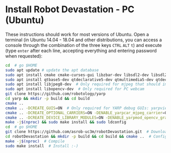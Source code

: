 # Install Robot Devastation - PC (Ubuntu)

These instructions should work for most versions of Ubuntu. Open a terminal (in Ubuntu 14.04 - 18.04 and other distributions, you can access a console through the combination of the three keys `CTRL` `ALT` `t`) and execute (type `enter` after each line, accepting everything and entering password when requested):

```bash
cd  # go $HOME
sudo apt update # update the apt database
sudo apt install cmake cmake-curses-gui libzbar-dev libsdl2-dev libsdl2-image-dev libsdl2-mixer-dev libsdl2-ttf-dev build-essential libace-dev git
sudo apt install qtbase5-dev qtdeclarative5-dev qtmultimedia5-dev qtdeclarative5-qtquick2-plugin qtdeclarative5-window-plugin qtdeclarative5-qtmultimedia-plugin qtdeclarative5-controls-plugin qtdeclarative5-dialogs-plugin libqt5svg5
sudo apt install libjpeg8-dev  # Only required for mjpeg that should improve video comms
sudo apt install libopencv-dev  # Only required for PC webcam
git clone https://github.com/robotology/yarp
cd yarp && mkdir -p build && cd build
cmake ..
cmake .. -DCREATE_GUIS=ON  # Only required for YARP debug GUIs: yarpview, gyarpmanager
cmake .. -DCREATE_OPTIONAL_CARRIERS=ON -DENABLE_yarpcar_mjpeg_carrier=ON  # Only required for mjpeg that should improve video comms
cmake .. -DCREATE_DEVICE_LIBRARY_MODULES=ON -DENABLE_yarpmod_opencv_grabber=ON  # Only required for PC webcam
make -j$(nproc) && sudo make install && sudo ldconfig
cd  # go $HOME
git clone https://github.com/asrob-uc3m/robotDevastation.git  # Download Robot Devastation
cd robotDevastation && mkdir -p build && cd build && cmake ..  # Configure Robot Devastation
make -j$(nproc)  # Compile
sudo make install  # Install :-)
```

